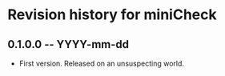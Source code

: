 # Revision history for miniCheck

## 0.1.0.0 -- YYYY-mm-dd

* First version. Released on an unsuspecting world.
